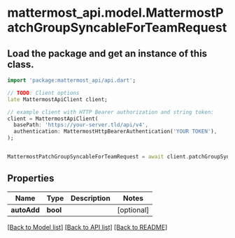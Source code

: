 # mattermost_api.model.MattermostPatchGroupSyncableForTeamRequest

## Load the package and get an instance of this class.
```dart
import 'package:mattermost_api/api.dart';

// TODO: Client options
late MattermostApiClient client;

// example client with HTTP Bearer authorization and string token:
client = MattermostApiClient(
  basePath: 'https://your-server.tld/api/v4',
  authentication: MattermostHttpBearerAuthentication('YOUR TOKEN'),
);


MattermostPatchGroupSyncableForTeamRequest = await client.patchGroupSyncableForTeamRequest.FUNCTION_THAT_RETURNS_THIS_CLASS();

```

## Properties
Name | Type | Description | Notes
------------ | ------------- | ------------- | -------------
**autoAdd** | **bool** |  | [optional] 

[[Back to Model list]](../GENERATED_README.md#documentation-for-models) [[Back to API list]](../GENERATED_README.md#documentation-for-api-endpoints) [[Back to README]](../GENERATED_README.md)


